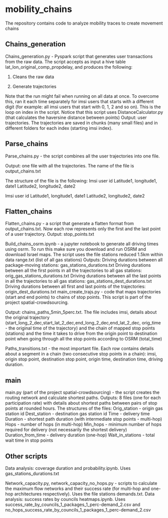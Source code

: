 # mobility_chains
The repository contains code to analyze mobility traces to create movement chains

## Chains_generation
Chains_generation.py - Pyspark script that generates user transactions from the raw data. The script accepts as input a hive table lat_lon_original_comp_propdelay, and produces the following:

1. Cleans the raw data

2. Generate trajectories

Note that the run might fail when running on all data at once. To overcome this, ran it each time separately for imsi users that starts with a different digit (for example: all imsi users that start with 0, 1, 2 and so on). This is the loop on index in the script. 
Notice that this script uses DistanceCalculator.py (that calculates the haversine distance between points)
Output: user trajectories. The trajectories are saved in chunks (many small files) and in different folders for each index (starting imsi index). 

## Parse_chains

Parse_chains.py - the script combines all the user trajectories into one file. 

Output: one file with all the trajectories. The name of the file is output_chains.txt

The structure of the file is the following:
Imsi user id
Latitude1, longitude1, date1
Latitude2, longitude2, date2

Imsi user id
Latitude1, longitude1, date1
Latitude2, longitude2, date2

## Flatten_chains

Flatten_chains.py - a script that generate a flatten format from output_chains.txt. Now each row represents only the first and the last point of a user trajectory.
Output: stop_points.txt


Build_chains_osrm.ipynb - a jupyter notebook to generate all driving times using osrm. To run this make sure you download and run OSRM and download Israel maps. The script uses the file stations reduced 1.5km within data range.txt (list of all gas stations)
Outputs: 
Driving durations between all package-moving stations: gas_stations_durations.txt
Driving durations between all the first points in all the trajectories to all gas stations: orig_gas_stations_durations.txt
Driving durations between all the last points in all the trajectories to all gas stations: gas_stations_dest_durations.txt
Driving durations between all first and last points of the trajectories: origin_dest_durations.txt
main_create_trajs.py - code that maps trajectories (start and end points) to chains of stop points. This script is part of the project spatial-crowdsourcing.

Output: chains_paths_5min_5perc.txt. The file includes imsi, details about the original trajectory (start_long_2_dec,start_lat_2_dec,end_long_2_dec,end_lat_2_dec, orig_time - the original time of the trajectory) and the chain of mapped stop points (stations) and the time it takes to drive from the origin point to destination point when going through all the stop points according to OSRM (total_time)

Paths_transitions.txt - the most important file. Each row contains details about a segment in a chain (two consecutive stop points in a chain): imsi, origin stop point, destination stop point, origin time, destination time, driving duration.


## main

main.py (part of the project  spatial-crowdsourcing) - the script creates the routing network and calculate shortest paths.
Outputs: 8 files (one for each participation rate) with details about shortest paths between pairs of stop points at rounded hours. The structures of the files:
Orig_station - origin gas station id
Dest_station - destination gas station id
Time - delivery time
Duration - shortest path duration (with intermediate stop points - multi-hop)
Hops - number of hops (in multi-hop)
Min_hops - minimum number of hops required for delivery (not necessarily the shortest delivery)
Duration_from_time - delivery duration (one-hop)
Wait_in_stations - total wait time in stop points

## Other scripts

Data analysis: coverage duration and probability.ipynb. Uses gas_stations_durations.txt 

Network_capacity.py, network_capacity_no_hops.py - scripts to calculate the maximum flow networks and their success rate (for multi-hop and one-hop architectures respectively). Uses the file stations demands.txt. 
Data analysis: success rates by councils heatmaps.ipynb. Uses success_rate_by_councils_1_packages_1_perc-demand_2.csv and no_hops_success_rate_by_councils_1_packages_1_perc-demand_2.csv



 


